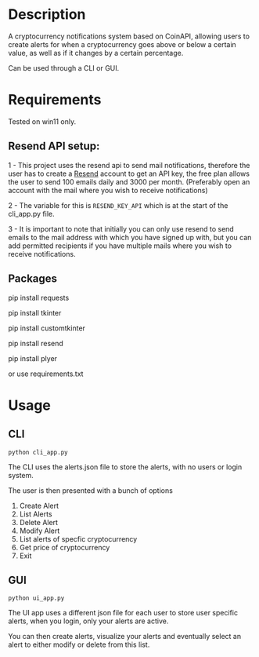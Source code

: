 
# Description

A cryptocurrency notifications system based on CoinAPI, allowing users to create alerts for when a cryptocurrency goes above or below a certain value, as well as if it changes by a certain percentage.

Can be used through a CLI or GUI.

# Requirements

Tested on win11 only.

## Resend API setup:
1 - This project uses the resend api to send mail notifications, therefore the user has to create a [Resend](https://resend.com) account to get an API key, the free plan allows the user to send 100 emails daily and 3000 per month. (Preferably open an account with the mail where you wish to receive notifications)

2 - The variable for this is ``RESEND_KEY_API`` which is at the start of the cli_app.py file.

3 - It is important to note that initially you can only use resend to send emails to the mail address with which you have signed up with, but you can add permitted recipients if you have multiple mails where you wish to receive notifications.

## Packages

pip install requests

pip install tkinter

pip install customtkinter

pip install resend

pip install plyer

or use requirements.txt

# Usage
## CLI

```python cli_app.py```

The CLI uses the alerts.json file to store the alerts, with no users or login system.

The user is then presented with a bunch of options

1. Create Alert
2. List Alerts
3. Delete Alert
4. Modify Alert
5. List alerts of specfic cryptocurrency
6. Get price of cryptocurrency
0. Exit
   
## GUI

```python ui_app.py```


The UI app uses a different json file for each user to store user specific alerts, when you login, only your alerts are active.

You can then create alerts, visualize your alerts and eventually select an alert to either modify or delete from this list.